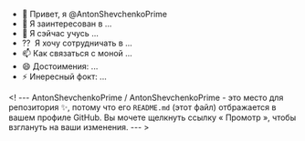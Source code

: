 - 👋 Привет, я @AntonShevchenkoPrime
- 👀 Я заинтересован в ...
- 🌱 Я сэйчас учусь ...
- ⁇ ️ Я хочу сотрудничать в ...
- 📫 Как связаться с моной ...
- 😄 Достоимения: ...
- ⚡ Инересный фокт: ...

<! ---
AntonShevchenkoPrime / AntonShevchenkoPrime - это место для репозитория ✨, потому что его `README.md` (этот файл) отбражается в вашем профиле GitHub.
Вы мочете щелкнуть ссылку « Промотр », чтобы взглануть на ваши изменения.
--- >
